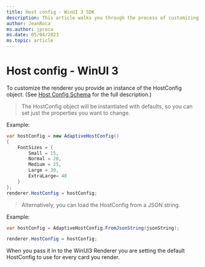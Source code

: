 ```yaml
---
title: Host config - WinUI 3 SDK
description: This article walks you through the process of customizing the Host Config using the WinUI 3 SDK.
author: JeanRoca
ms.author: jproca
ms.date: 05/04/2023
ms.topic: article
---
```


# Host config - WinUI 3

To customize the renderer you provide an instance of the HostConfig object. (See [Host Config Schema](../../../rendering-cards/host-config.md) for the full description.)

> The HostConfig object will be instantiated with defaults, so you can set just the properties you want to change.

Example:

```csharp
var hostConfig = new AdaptiveHostConfig() 
{
    FontSizes = {
        Small = 15,
        Normal = 20,
        Medium = 25,
        Large = 30,
        ExtraLarge= 40
    }
};
renderer.HostConfig = hostConfig;
```

> Alternatively, you can load the HostConfig from a JSON string.

Example:

```csharp
var hostConfig = AdaptiveHostConfig.FromJsonString(jsonString); 

renderer.HostConfig = hostConfig;
```

When you pass it in to the WinUI3 Renderer you are setting the default HostConfig to use for every card you render.